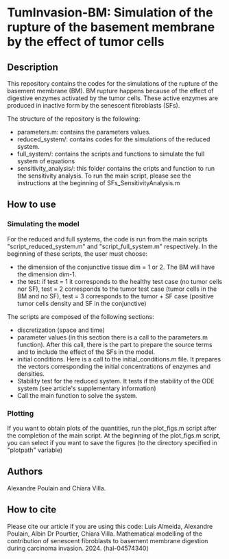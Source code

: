 # TumInvasion-BM: Simulation of the rupture of the basement membrane by the effect of tumor cells

## Description
This repository contains the codes for the simulations of the rupture of the basement membrane (BM).
BM rupture happens because of the effect of digestive enzymes activated by the tumor cells.
These active enzymes are produced in inactive form by the senescent fibroblasts (SFs).

The structure of the repository is the following:
- parameters.m: contains the parameters values.
- reduced_system/: contains codes for the simulations of the reduced system.
- full_system/: contains the scripts and functions to simulate the full system of equations
- sensitivity_analysis/: this folder contains the cripts and function to run the sensitivity analysis. To run the main script, please see the instructions at the beginning of SFs_SensitivityAnalysis.m

## How to use
### Simulating the model
For the reduced and full systems, the code is run from the main scripts "script_reduced_system.m" and "script_full_system.m" respectively.
In the beginning of these scripts, the user must choose:
- the dimension of the conjunctive tissue dim = 1 or 2. The BM will have the dimension dim-1. 
- the test: if test = 1 it corresponds to the healthy test case (no tumor cells nor SF), 
test = 2 corresponds to the tumor test case (tumor cells in the BM and no SF), 
test = 3 corresponds to the tumor + SF case (positive tumor cells density and SF in the conjunctive)

The scripts are composed of the following sections: 
- discretization (space and time)
- parameter values (in this section there is a call to the parameters.m function). 
After this call, there is the part to prepare the source terms and to include the effect of the SFs in the model. 
- initial conditions. Here is a call to the initial_conditions.m file. It prepares the vectors corresponding the initial concentrations of enzymes and densities.
- Stability test for the reduced system. It tests if the stability of the ODE system (see article's supplementary information)
- Call the main function to solve the system. 

### Plotting
If you want to obtain plots of the quantities, run the plot_figs.m script after the completion of the main script. 
At the beginning of the plot_figs.m script, you can select if you want to save the figures (to the directory specified in "plotpath" variable)

## Authors
Alexandre Poulain and Chiara Villa. 

## How to cite
Please cite our article if you are using this code: Luís Almeida, Alexandre Poulain, Albin Dr Pourtier, Chiara Villa. Mathematical modelling of the contribution of senescent fibroblasts to basement membrane digestion during carcinoma invasion. 2024. ⟨hal-04574340⟩
